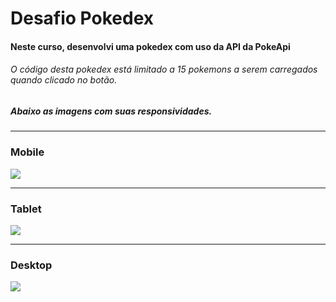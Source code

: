 # Desafio Pokedex

#### Neste curso, desenvolvi uma pokedex com uso da API da PokeApi
###### O código desta pokedex está limitado a 15 pokemons a serem carregados quando clicado no botão.

##### Abaixo as imagens com suas responsividades.
---
### Mobile
<img src="https://cdn.discordapp.com/attachments/1154080016678793226/1166862286363832341/image.png?ex=654c0830&is=65399330&hm=ff712a63398a50661223edef4892d5b11254f29ebf4ab0858733fa782dfb4909&" />

---
### Tablet
<img src="https://cdn.discordapp.com/attachments/1154080016678793226/1166862530279374868/image.png?ex=654c086a&is=6539936a&hm=c1f122eef5e2a21f3c98628b2d31d874f89b31142ae2a8dad663d9ffd8436a24&" />

---
### Desktop
<img src="https://cdn.discordapp.com/attachments/1154080016678793226/1166863021793104024/image.png?ex=654c08df&is=653993df&hm=3093847302bbe3cbc1de6b8d74e5dd3a1de61d4dde2f762b128fe634fdb4b849&" />